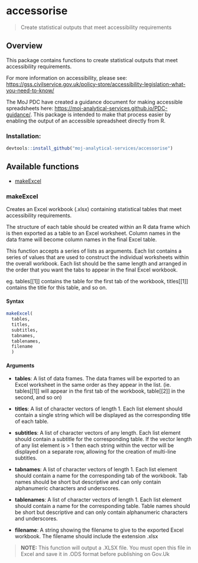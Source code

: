# accessorise

> Create statistical outputs that meet accessibility requirements

## Overview

This package contains functions to create statistical outputs that meet accessibility requirements.

For more information on accessibility, please see: https://gss.civilservice.gov.uk/policy-store/accessibility-legislation-what-you-need-to-know/

The MoJ PDC have created a guidance document for making accessible spreadsheets here: https://moj-analytical-services.github.io/PDC-guidance/. This package is intended to make that process easier by enabling the output of an accessible spreadsheet directly from R. 

### Installation:

```r
devtools::install_github("moj-analytical-services/accessorise")
```

## Available functions

- [makeExcel](#makeExcel)

### makeExcel

Creates an Excel workbook (.xlsx) containing statistical tables that meet accessibility requirements.

The structure of each table should be created within an R data frame which is then exported as a table to an Excel worksheet. Column names in the data frame will become column names in the final Excel table.

This function accepts a series of lists as arguments. Each list contains a series of values that are used to construct the individual worksheets within the overall workbook. Each list should be the same length and arranged in the order that you want the tabs to appear in the final Excel workbook.

eg. tables[[1]] contains the table for the first tab of the workbook, titles[[1]] contains the title for this table, and so on.

#### Syntax

```r
makeExcel(
  tables,
  titles,
  subtitles,
  tabnames,
  tablenames,
  filename
  )
```

#### Arguments

- **tables**: A list of data frames. The data frames will be exported to an Excel worksheet in the same order as they appear in the list. (ie. tables[[1]] will appear in the first tab of the workbook, table[[2]] in the second, and so on)

- **titles**: A list of character vectors of length 1. Each list element should contain a single string which will be displayed as the corresponding title of each table.

- **subtitles**: A list of character vectors of any length. Each list element should contain a subtitle for the corresponding table. If the vector length of any list element is > 1 then each string within the vector will be displayed on a separate row, allowing for the creation of multi-line subtitles.

- **tabnames**: A list of character vectors of length 1. Each list element should contain a name for the corresponding tab of the workbook. Tab names should be short but descriptive and can only contain alphanumeric characters and underscores.

- **tablenames**: A list of character vectors of length 1. Each list element should contain a name for the corresponding table. Table names should be short but descriptive and can only contain alphanumeric characters and underscores.

- **filename**: A string showing the filename to give to the exported Excel workbook. The filename should include the extension .xlsx

> **NOTE:** This function will output a .XLSX file. You must open this file in Excel and save it in .ODS format before publishing on Gov.Uk

